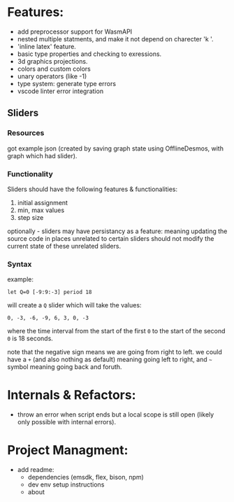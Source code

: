 # Features:
* add preprocessor support for WasmAPI
* nested multiple statments, and make it not depend on charecter 'k '.
* 'inline latex' feature.
* basic type properties and checking to exressions.
* 3d graphics projections.
* colors and custom colors
* unary operators (like -1)
* type system: generate type errors
* vscode linter error integration

## Sliders
### Resources
got example json (created by saving graph state using OfflineDesmos, with graph which had slider).

### Functionality
Sliders should have the following features & functionalities:
1. initial assignment
2. min, max values
3. step size

optionally - sliders may have persistancy as a feature: meaning updating the source code in places unrelated to certain sliders should not modify the current state of these unrelated sliders.

### Syntax
example:
```
let Q=0 [-9:9:-3] period 18
```
will create a `Q` slider which will take the values:
```
0, -3, -6, -9, 6, 3, 0, -3
```
where the time interval from the start of the first `0` to the start of the second `0` is 18 seconds.

note that the negative sign means we are going from right to left.
we could have a `+` (and also nothing as default) meaning going left to right,
and `~` symbol meaning going back and foruth.


# Internals & Refactors:
* throw an error when script ends but a local scope is still open (likely only possible with internal errors).

# Project Managment:
* add readme:
    - dependencies (emsdk, flex, bison, npm)
    - dev env setup instructions
    - about